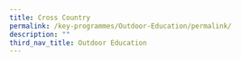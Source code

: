 ```yaml
---
title: Cross Country
permalink: /key-programmes/Outdoor-Education/permalink/
description: ""
third_nav_title: Outdoor Education
---
```

